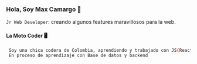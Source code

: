 ### Hola, Soy Max Camargo 👋
`Jr Web Developer`: creando algunos features maravillosos para la web.
#### La Moto Coder 🖥
 ```bash
  Soy una chica codera de Colombia, aprendiendo y trabajado con JS(ReactJS), Html, y Css.
  En proceso de aprendizaje con Base de datos y backend
  ```
<!--

`npm run max` : aprende con max
## Getting Started With Local Development

Amplication is using a monorepo (powered by [Nx Workspaces](https://nx.dev/)) with multiple apps and libraries.

Follow these simple instructions to set up a local development environment.

1. Clone the repository and install dependencies:

  ```bash
  git clone https://github.com/amplication/amplication.git
  cd amplication
  npm install
  ```

> A girl learning dataBase and I’m currently working with ReactJS:
<img src="icon.png" align="right" />

> A curated list of awesome READMEs

Elements in beautiful READMEs include, but are not limited to: images, screenshots, GIFs, text formatting, etc.

## Examples
<p>
  <img src="https://github.com/amplication/amplication/actions/workflows/ci.yml/badge.svg" alt="Node.js CI">
  <a href="https://amplication.com/discord">
    <img src="https://img.shields.io/discord/757179260417867879?label=discord" alt="Discord">
  </a>
  <a href="CODE_OF_CONDUCT.md">
    <img src="https://img.shields.io/badge/Contributor%20Covenant-v2.0%20adopted-ff69b4.svg" alt="Contributor Covenant">
  </a>
  <a href="https://opensource.org/licenses/Apache-2.0">
    <img src="https://img.shields.io/badge/License-Apache%202.0-blue.svg" alt="License">
  </a>
  <img alt="GitHub release (latest by date)" src="https://img.shields.io/github/v/release/amplication/amplication?color=purple"/>
</p>

**Maxiel11/maxiel11** is a ✨ _special_ ✨ repository because its `README.md` (this file) appears on your GitHub profile.

###✨ Hi Im code girl learning dataBase and I’m currently working with ReactJS: ✨

- 🔭 I’m currently working on ...
- 🌱 I’m currently learning ...
- 👯 I’m looking to collaborate on ...
- 🤔 I’m looking for help with ...
- 💬 Ask me about ...
- 📫 How to reach me: ...
- 😄 Pronouns: ...
- ⚡ Fun fact: ...
-->
